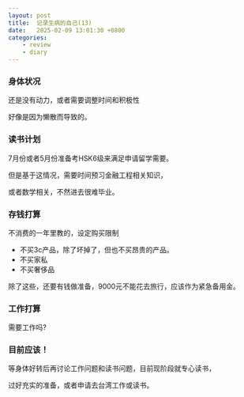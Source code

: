 ```yaml
---
layout: post
title:  记录生病的自己(13)
date:   2025-02-09 13:01:30 +0800
categories: 
    - review
    - diary
---
```


### 身体状况

还是没有动力，或者需要调整时间和积极性

好像是因为懒散而导致的。

### 读书计划

7月份或者5月份准备考HSK6级来满足申请留学需要。

但是基于这情况，需要时间预习金融工程相关知识，

或者数学相关，不然进去很难毕业。

### 存钱打算

不消费的一年里教的，设定购买限制

- 不买3c产品，除了坏掉了，但也不买昂贵的产品。
- 不买家私
- 不买奢侈品

除了这些，还要有钱做准备，9000元不能花去旅行，应该作为紧急备用金。

### 工作打算

需要工作吗? 

### 目前应该！

等身体好转后再讨论工作问题和读书问题，目前现阶段就专心读书，

过好充实的准备，或者申请去台湾工作或读书。